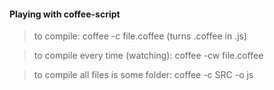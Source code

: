 #### Playing with coffee-script 

> to compile: coffee -c file.coffee (turns .coffee in .js)

> to compile every time (watching): coffee -cw file.coffee

> to compile all files is some folder: coffee -c SRC -o js